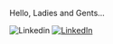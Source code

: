 Hello, Ladies and Gents... 


![Linkedin](https://github.com/user-attachments/assets/c07b4b61-8a12-42a2-b5ae-1afb030c8a81) [![LinkedIn](images/Linkedin.png)](https://www.linkedin.com/in/Bugra-Ugur-Toygar)
